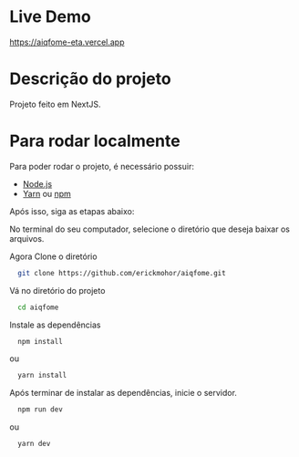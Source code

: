 # Live Demo

https://aiqfome-eta.vercel.app

# Descrição do projeto

Projeto feito em NextJS.

# Para rodar localmente

Para poder rodar o projeto, é necessário possuir:

- [Node.js](https://nodejs.org/)
- [Yarn](https://yarnpkg.com/) ou [npm](https://www.npmjs.com/)

Após isso, siga as etapas abaixo:

No terminal do seu computador, selecione o diretório que deseja baixar os arquivos.

Agora Clone o diretório

```bash
  git clone https://github.com/erickmohor/aiqfome.git
```

Vá no diretório do projeto

```bash
  cd aiqfome
```

Instale as dependências

```bash
  npm install
```

ou

```bash
  yarn install
```

Após terminar de instalar as dependências, inicie o servidor.

```bash
  npm run dev
```

ou

```bash
  yarn dev
```
